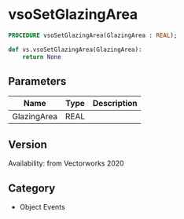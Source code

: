 # vsoSetGlazingArea

```pascal
PROCEDURE vsoSetGlazingArea(GlazingArea : REAL);
```

```python
def vs.vsoSetGlazingArea(GlazingArea):
    return None
```

## Parameters
|Name|Type|Description|
|---|---|---|
|GlazingArea|REAL|   |

## Version
Availability: from Vectorworks 2020

## Category
* Object Events

